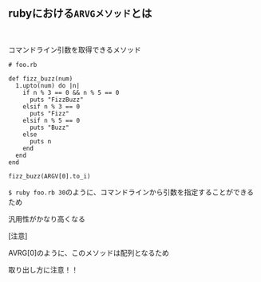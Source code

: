 ## rubyにおける`ARVGメソッド`とは

<br>

コマンドライン引数を取得できるメソッド

```
# foo.rb

def fizz_buzz(num)
  1.upto(num) do |n|
    if n % 3 == 0 && n % 5 == 0
      puts "FizzBuzz"
    elsif n % 3 == 0
      puts "Fizz"
    elsif n % 5 == 0
      puts "Buzz"
    else
      puts n
    end
  end
end

fizz_buzz(ARGV[0].to_i)
```
`$ ruby foo.rb 30`のように、コマンドラインから引数を指定することができるため

汎用性がかなり高くなる

[注意]

AVRG[0]のように、このメソッドは配列となるため

取り出し方に注意！！
